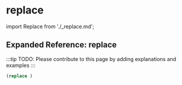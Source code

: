# replace

import Replace from './_replace.md';

<Replace />

## Expanded Reference: replace

:::tip
TODO: Please contribute to this page by adding explanations and examples
:::

```lisp
(replace )
```
